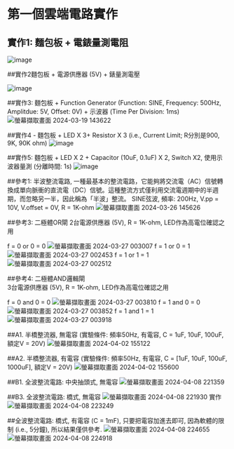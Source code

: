 # 第一個雲端電路實作
## 實作1: 麵包板 + 電錶量測電阻

![image](https://github.com/PHUANYU/EC2024/assets/162283667/8fc12458-b751-4f1e-be8e-0f3ebbe17bed)

##實作2麵包板 + 電源供應器 (5V) + 錶量測電壓

![image](https://github.com/YE-F/Ec2024/assets/162284059/0e4e779c-0404-44e0-be5b-d4bb4814f767)

##實作3: 麵包板 + Function Generator (Function: SINE, Frequency: 500Hz, Amplitdue: 5V, Offset: 0V) + 示波器 (Time Per Division: 1ms)
![螢幕擷取畫面 2024-03-19 143622](https://github.com/PHUANYU/EC2024/assets/162283667/15dfc7cb-a4c4-4142-8db9-a0015bb6b517)


##實作4 - 麵包板 + LED X 3+ Resistor X 3 (i.e., Current Limit; R分別是900, 9K, 90K ohm)
![image](https://github.com/PHUANYU/EC2024/assets/162283667/ad27b6b2-469c-43c9-aca6-ee3fdf4bc9e0)


##實作5: 麵包板 + LED X 2 + Capacitor (10uF, 0.1uF) X 2, Switch X2, 使用示波器量測 (分離時間: 1s)
![image](https://github.com/PHUANYU/EC2024/assets/162283667/10e03ff2-96b7-4c42-a6ee-7d42f8f8ce5e)

##參考1: 半波整流電路,  一種最基本的整流電路，它能夠將交流電（AC）信號轉換成單向脈衝的直流電（DC）信號。這種整流方式僅利用交流電週期中的半週期，而忽略另一半，因此稱為「半波」整流。
SINE弦波, 頻率: 200Hz, V.pp = 10V, V.offset = 0V, R = 1K-ohm
![螢幕擷取畫面 2024-03-26 145626](https://github.com/PHUANYU/EC2024/assets/162283667/e497d42f-d991-4f68-99a5-3266f07dc670)

##參考3: 二極體OR閘
2台電源供應器 (5V), R = 1K-ohm, LED作為高電位確認之用

f = 0 or 0 = 0
![螢幕擷取畫面 2024-03-27 003007](https://github.com/PHUANYU/EC2024/assets/162283667/c9095665-4c3b-43ff-aa02-9b9427bc342a)
f = 1 or 0 = 1
![螢幕擷取畫面 2024-03-27 002453](https://github.com/PHUANYU/EC2024/assets/162283667/ce8cf5b5-b10b-4dab-8dac-4f9cf31af18f)
f = 1 or 1 = 1
![螢幕擷取畫面 2024-03-27 002512](https://github.com/PHUANYU/EC2024/assets/162283667/dbf5a73d-8e73-4c7f-ac15-3aa6a8d78d62)

##參考4: 二極體AND邏輯閘   
3台電源供應器 (5V), R = 1K-ohm, LED作為高電位確認之用

f = 0 and 0 = 0
![螢幕擷取畫面 2024-03-27 003810](https://github.com/PHUANYU/EC2024/assets/162283667/6e8da2dc-04e3-40c7-94fd-a48fb50183eb)
f = 1 and 0 = 0
![螢幕擷取畫面 2024-03-27 003852](https://github.com/PHUANYU/EC2024/assets/162283667/ebcb73e4-4428-4f8b-b8c9-09129d8780b6)
f = 1 and 1 = 1
![螢幕擷取畫面 2024-03-27 003918](https://github.com/PHUANYU/EC2024/assets/162283667/122971b6-f61b-4747-aa74-977cc0d95ac3)


##A1. 半橋整流器, 無電容 (實驗條件: 頻率50Hz, 有電容, C = 1uF, 10uF, 100uF, 額定V = 20V)
![螢幕擷取畫面 2024-04-02 155122](https://github.com/PHUANYU/EC2024/assets/162283667/d87941ef-e5c1-4ef4-83cd-610a21da7744)

##A2. 半橋整流器, 有電容 (實驗條件: 頻率50Hz, 有電容, C = [1uF, 10uF, 100uF, 1000uF], 額定V = 20V)
![螢幕擷取畫面 2024-04-02 155600](https://github.com/PHUANYU/EC2024/assets/162283667/b5e86177-c868-4753-ba26-aca0fe9b8224)

##B1. 全波整流電路: 中央抽頭式, 無電容
![螢幕擷取畫面 2024-04-08 221359](https://github.com/PHUANYU/EC2024/assets/162283667/7fdd3c37-c5bb-45f1-a206-d645fd59919e)


##B3. 全波整流電路: 橋式, 無電容
![螢幕擷取畫面 2024-04-08 221930](https://github.com/PHUANYU/EC2024/assets/162283667/3fe154cb-602d-4538-9e36-e874b3e705eb)
實作 
![螢幕擷取畫面 2024-04-08 223249](https://github.com/PHUANYU/EC2024/assets/162283667/db62db1a-788b-482b-a77c-c6365ca320c8)

##全波整流電路: 橋式, 有電容 (C = 1mF), 只要把電容加進去即可, 因為軟體的限制 (i.e., 5分鐘), 所以結果僅供參考. 
![螢幕擷取畫面 2024-04-08 224655](https://github.com/PHUANYU/EC2024/assets/162283667/4a3c6fa5-1b82-47ca-940f-0468c080d67a)
![螢幕擷取畫面 2024-04-08 224918](https://github.com/PHUANYU/EC2024/assets/162283667/78be1ca5-bf1c-4fb7-907a-846bb85400cd)













